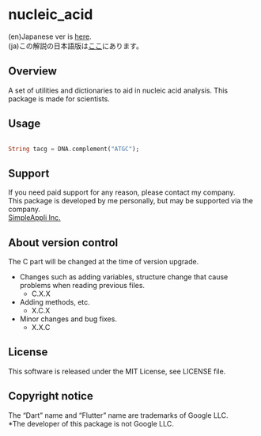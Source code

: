 # nucleic_acid

(en)Japanese ver is [here](https://github.com/MasahideMori-SimpleAppli/nucleic_acid/blob/main/README_JA.md).  
(ja)この解説の日本語版は[ここ](https://github.com/MasahideMori-SimpleAppli/nucleic_acid/blob/main/README_JA.md)にあります。

## Overview
A set of utilities and dictionaries to aid in nucleic acid analysis.
This package is made for scientists.

## Usage
```dart

String tacg = DNA.complement("ATGC");

```

## Support
If you need paid support for any reason, please contact my company.  
This package is developed by me personally, but may be supported via the company.  
[SimpleAppli Inc.](https://simpleappli.com/en/index_en.html)

## About version control
The C part will be changed at the time of version upgrade.
- Changes such as adding variables, structure change that cause problems when reading previous files.
    - C.X.X
- Adding methods, etc.
    - X.C.X
- Minor changes and bug fixes.
    - X.X.C

## License
This software is released under the MIT License, see LICENSE file.

## Copyright notice
The “Dart” name and “Flutter” name are trademarks of Google LLC.  
*The developer of this package is not Google LLC.